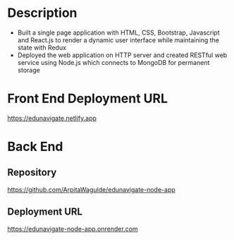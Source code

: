 # Description

* Built a single page application with HTML, CSS, Bootstrap, Javascript and React.js to render a dynamic user interface
while maintaining the state with Redux
* Deployed the web application on HTTP server and created RESTful web service using Node.js which connects to
MongoDB for permanent storage

# Front End Deployment URL
https://edunavigate.netlify.app

# Back End

## Repository
https://github.com/ArpitaWagulde/edunavigate-node-app

## Deployment URL
https://edunavigate-node-app.onrender.com
